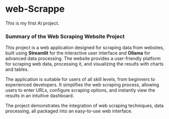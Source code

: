 # web-Scrappe

This is my frist AI project.

### Summary of the Web Scraping Website Project

This project is a web application designed for scraping data from websites, built using **Streamlit** for the interactive user interface and **Ollama** for advanced data processing. The website provides a user-friendly platform for scraping web data, processing it, and visualizing the results with charts and tables. 

The application is suitable for users of all skill levels, from beginners to experienced developers. It simplifies the web scraping process, allowing users to enter URLs, configure scraping options, and instantly view the results in an intuitive dashboard. 

The project demonstrates the integration of web scraping techniques, data processing, all packaged into an easy-to-use web interface.

